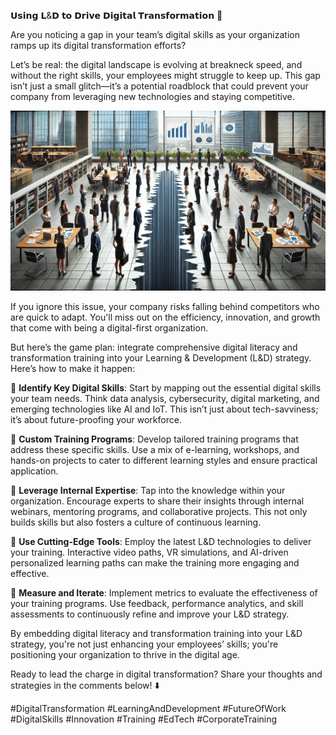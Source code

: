𝗨𝘀𝗶𝗻𝗴 𝗟&𝗗 𝘁𝗼 𝗗𝗿𝗶𝘃𝗲 𝗗𝗶𝗴𝗶𝘁𝗮𝗹 𝗧𝗿𝗮𝗻𝘀𝗳𝗼𝗿𝗺𝗮𝘁𝗶𝗼𝗻 🚀

Are you noticing a gap in your team’s digital skills as your organization ramps up its digital transformation efforts?

Let’s be real: the digital landscape is evolving at breakneck speed, and without the right skills, your employees might struggle to keep up. This gap isn’t just a small glitch—it’s a potential roadblock that could prevent your company from leveraging new technologies and staying competitive.

![l and d digital transformation](./images/029-ld.png)

If you ignore this issue, your company risks falling behind competitors who are quick to adapt. You'll miss out on the efficiency, innovation, and growth that come with being a digital-first organization.

But here’s the game plan: integrate comprehensive digital literacy and transformation training into your Learning & Development (L&D) strategy. Here’s how to make it happen:

📌 **Identify Key Digital Skills**: Start by mapping out the essential digital skills your team needs. Think data analysis, cybersecurity, digital marketing, and emerging technologies like AI and IoT. This isn’t just about tech-savviness; it’s about future-proofing your workforce.

📌 **Custom Training Programs**: Develop tailored training programs that address these specific skills. Use a mix of e-learning, workshops, and hands-on projects to cater to different learning styles and ensure practical application.

📌 **Leverage Internal Expertise**: Tap into the knowledge within your organization. Encourage experts to share their insights through internal webinars, mentoring programs, and collaborative projects. This not only builds skills but also fosters a culture of continuous learning.

📌 **Use Cutting-Edge Tools**: Employ the latest L&D technologies to deliver your training. Interactive video paths, VR simulations, and AI-driven personalized learning paths can make the training more engaging and effective.

📌 **Measure and Iterate**: Implement metrics to evaluate the effectiveness of your training programs. Use feedback, performance analytics, and skill assessments to continuously refine and improve your L&D strategy.

By embedding digital literacy and transformation training into your L&D strategy, you're not just enhancing your employees’ skills; you're positioning your organization to thrive in the digital age.

Ready to lead the charge in digital transformation? Share your thoughts and strategies in the comments below! ⬇️

#DigitalTransformation #LearningAndDevelopment #FutureOfWork #DigitalSkills #Innovation #Training #EdTech #CorporateTraining